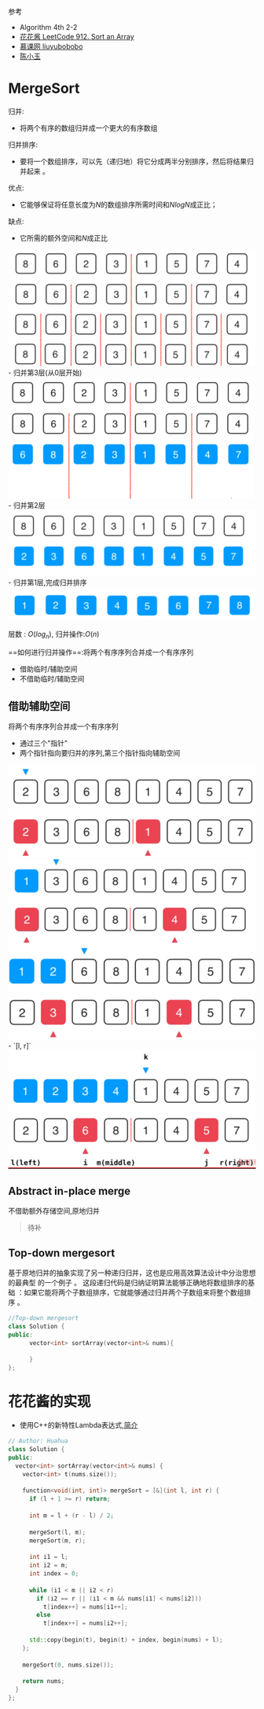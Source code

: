 参考

- Algorithm 4th 2-2
- [花花酱 LeetCode 912. Sort an Array](https://zxi.mytechroad.com/blog/algorithms/array/leetcode-912-sort-an-array/)
- [慕课网  liuyubobobo](https://coding.imooc.com/learn/list/71.html)
- [陈小玉](https://ke.qq.com/course/480225)

# MergeSort

归并:
- 将两个有序的数组归并成一个更大的有序数组 

归并排序:
-  要将一个数组排序，可以先（递归地）将它分成两半分别排序，然后将结果归并起来 。 

优点:
- 它能够保证将任意长度为$N$的数组排序所需时间和$NlogN$成正比；

缺点:
- 它所需的额外空间和$N$成正比 

<img src="images/Sort/Merge Sort/01.png" alt="01" style="zoom:50%;" />
- 归并第3层(从0层开始)
<img src="images/Sort/Merge Sort/02.png" alt="02" style="zoom:50%;" />
- 归并第2层
<img src="images/Sort/Merge Sort/03.png" alt="03" style="zoom:50%;" />
- 归并第1层,完成归并排序
<img src="images/Sort/Merge Sort/04.png" alt="04" style="zoom:50%;" />



层数 : $O(log_n)$, 归并操作:$O(n)$



==如何进行归并操作==:将两个有序序列合并成一个有序序列

- 借助临时/辅助空间
- 不借助临时/辅助空间

## 借助辅助空间

将两个有序序列合并成一个有序序列
- 通过三个"指针"
- 两个指针指向要归并的序列,第三个指针指向辅助空间
<img src="images/Sort/Merge Sort/05.png" alt="05" style="zoom:50%;" />
<img src="images/Sort/Merge Sort/06.png" alt="05" style="zoom:50%;" />
<img src="images/Sort/Merge Sort/07.png" alt="05" style="zoom:50%;" />
- `[l, r]`
<img src="images/Sort/Merge Sort/08.png" alt="05" style="zoom:50%;" />

## Abstract in-place merge

不借助额外存储空间,原地归并

> 待补

## Top-down mergesort

基于原地归并的抽象实现了另一种递归归并，这也是应用高效算法设计中分治思想的最典型 的一个例子 。 这段递归代码是归纳证明算法能够正确地将数组排序的基础 ：如果它能将两个子数组排序，它就能够通过归并两个子数组来将整个数组排序 。  

```C++
//Top-down mergesort  
class Solution {
public:
	  vector<int> sortArray(vector<int>& nums){
          
      }
};
```



# 花花酱的实现

- 使用C++的新特性Lambda表达式,[简介](https://imzlp.me/posts/2441/)

```C++
// Author: Huahua
class Solution {
public:
  vector<int> sortArray(vector<int>& nums) {
    vector<int> t(nums.size());
    
    function<void(int, int)> mergeSort = [&](int l, int r) {
      if (l + 1 >= r) return;
        
      int m = l + (r - l) / 2;
      
      mergeSort(l, m);
      mergeSort(m, r);
      
      int i1 = l;
      int i2 = m;
      int index = 0;
      
      while (i1 < m || i2 < r)
        if (i2 == r || (i1 < m && nums[i1] < nums[i2]))
          t[index++] = nums[i1++];
        else
          t[index++] = nums[i2++];  
        
      std::copy(begin(t), begin(t) + index, begin(nums) + l);
    };
    
    mergeSort(0, nums.size());
    
    return nums;
  }
};
```

